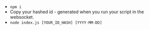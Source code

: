 - `npm i`
- Copy your hashed id - generated when you run your script in the websocket.
- `node index.js [YOUR_ID_HASH] [YYYY-MM-DD]`
